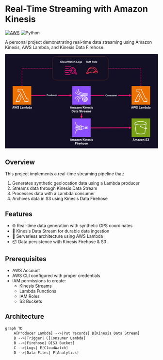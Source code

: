 # Real-Time Streaming with Amazon Kinesis

[![AWS](https://img.shields.io/badge/AWS-%23FF9900.svg?style=for-the-badge&logo=amazon-aws&logoColor=white)](https://aws.amazon.com)
![Python](https://img.shields.io/badge/python-3670A0?style=for-the-badge&logo=python&logoColor=ffdd54)

A personal project demonstrating real-time data streaming using Amazon Kinesis, AWS Lambda, and Kinesis Data Firehose.

![Project Architecture](project_flow.png)

## Overview

This project implements a real-time streaming pipeline that:
1. Generates synthetic geolocation data using a Lambda producer
2. Streams data through Kinesis Data Stream
3. Processes data with a Lambda consumer
4. Archives data in S3 using Kinesis Data Firehose

## Features

- 🌐 Real-time data generation with synthetic GPS coordinates
- 🔄 Kinesis Data Stream for durable data ingestion
- 🚀 Serverless architecture using AWS Lambda
- 📦 Data persistence with Kinesis Firehose & S3

## Prerequisites

- AWS Account
- AWS CLI configured with proper credentials
- IAM permissions to create:
  - Kinesis Streams
  - Lambda Functions
  - IAM Roles
  - S3 Buckets

## Architecture

```mermaid
graph TD
    A[Producer Lambda] -->|Put records| B[Kinesis Data Stream]
    B -->|Trigger| C[Consumer Lambda]
    B -->|Firehose| D[S3 Bucket]
    C -->|Logs| E[CloudWatch]
    D -->|Data Files| F[Analytics]
